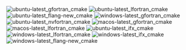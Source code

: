  ![ubuntu-latest_gfortran_cmake](https://img.shields.io/badge/ubuntu--latest_gfortran_cmake-failing-red) ![ubuntu-latest_lfortran_cmake](https://img.shields.io/badge/ubuntu--latest_lfortran_cmake-failing-red) ![ubuntu-latest_flang-new_cmake](https://img.shields.io/badge/ubuntu--latest_flang--new_cmake-failing-red) ![windows-latest_gfortran_cmake](https://img.shields.io/badge/windows--latest_gfortran_cmake-failing-red) ![ubuntu-latest_nvfortran_cmake](https://img.shields.io/badge/ubuntu--latest_nvfortran_cmake-failing-red) ![macos-latest_gfortran_cmake](https://img.shields.io/badge/macos--latest_gfortran_cmake-failing-red) ![macos-latest_lfortran_cmake](https://img.shields.io/badge/macos--latest_lfortran_cmake-failing-red) ![ubuntu-latest_ifx_cmake](https://img.shields.io/badge/ubuntu--latest_ifx_cmake-failing-red) ![windows-latest_lfortran_cmake](https://img.shields.io/badge/windows--latest_lfortran_cmake-failing-red) ![windows-latest_ifx_cmake](https://img.shields.io/badge/windows--latest_ifx_cmake-failing-red) ![windows-latest_flang-new_cmake](https://img.shields.io/badge/windows--latest_flang--new_cmake-failing-red)
